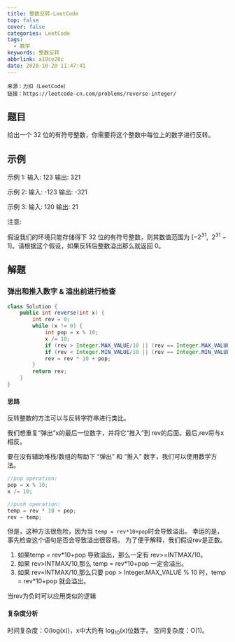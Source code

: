 ```yaml
---
title: 整数反转-LeetCode
top: false
cover: false
categories: LeetCode
tags:
  - 数学
keywords: 整数反转
abbrlink: a19ce20c
date: 2020-10-20 11:47:41
---
```


```text
来源：力扣（LeetCode）
链接：https://leetcode-cn.com/problems/reverse-integer/
```

## 题目
给出一个 32 位的有符号整数，你需要将这个整数中每位上的数字进行反转。

## 示例
示例 1:
输入: 123
输出: 321

示例 2:
输入: -123
输出: -321

示例 3:
输入: 120
输出: 21

注意:

假设我们的环境只能存储得下 32 位的有符号整数，则其数值范围为 [−2<sup>31</sup>,  2<sup>31</sup> − 1]。请根据这个假设，如果反转后整数溢出那么就返回 0。


## 解题

### 弹出和推入数字 & 溢出前进行检查
```java
class Solution {
    public int reverse(int x) {
        int rev = 0;
        while (x != 0) {
            int pop = x % 10;
            x /= 10;
            if (rev > Integer.MAX_VALUE/10 || (rev == Integer.MAX_VALUE / 10 && pop > Integer.MAX_VALUE % 10)) return 0;
            if (rev < Integer.MIN_VALUE/10 || (rev == Integer.MIN_VALUE / 10 && pop < Integer.MIN_VALUE % 10)) return 0;
            rev = rev * 10 + pop;
        }
        return rev;
    }
}
```
#### 思路
反转整数的方法可以与反转字符串进行类比。

我们想重复“弹出”x的最后一位数字，并将它“推入”到 rev的后面。最后,rev将与x相反。

要在没有辅助堆栈/数组的帮助下 “弹出” 和 “推入” 数字，我们可以使用数学方法。

```java
//pop operation:
pop = x % 10;
x /= 10;

//push operation:
temp = rev * 10 + pop;
rev = temp;
```
但是，这种方法很危险，因为当 `temp = rev*10+pop`时会导致溢出。
幸运的是，事先检查这个语句是否会导致溢出很容易。
为了便于解释，我们假设rev是正数。
1. 如果temp = rev*10+pop 导致溢出，那么一定有 rev>=INTMAX/10。 
2. 如果 rev>INTMAX/10,那么 temp = rev*10+pop 一定会溢出。
3. 如果 rev=INTMAX/10,那么只要 pop > Integer.MAX_VALUE % 10 时，temp = rev*10+pop 就会溢出。

当rev为负时可以应用类似的逻辑

#### 复杂度分析

时间复杂度：O(log(x))，x中大约有 log<sub>10</sub>(x)位数字。
空间复杂度：O(1)。
